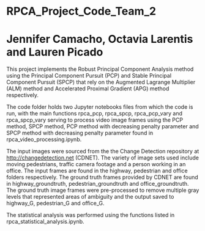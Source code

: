 # RPCA_Project_Code_Team_2
# Jennifer Camacho, Octavia Larentis and Lauren Picado

This project implements the Robust Principal Component Analysis method using the Principal Component Pursuit (PCP) and Stable Principal Component Pursuit (SPCP) that rely on the Augmented Lagrange Multiplier (ALM) method and Accelerated Proximal Gradient (APG) method respectively.

The code folder holds two Jupyter notebooks files from which the code is run, with the main functions rpca_pcp, rpca_spcp, rpca_pcp_vary and rpca_spcp_vary serving to process video image frames using the PCP method, SPCP method, PCP method with decreasing penalty parameter and SPCP method with decreasing penalty parameter found in rpca_video_processing.ipynb.

The input images were sourced from the the Change Detection repository at http://changedetection.net (CDNET). The variety of image sets used include moving pedestrians, traffic camera footage and a person working in an office. The input frames are found in the highway, pedestrian and office folders respectively. The ground truth frames provided by CDNET are found in highway_groundtruth, pedestrian_groundtruth and office_groundtruth. The ground truth image frames were pre-processed to remove multiple gray levels that represented areas of ambiguity and the output saved to highway_G, pedestrian_G and office_G.

The statistical analysis was performed using the functions listed in rpca_statistical_analysis.ipynb.

